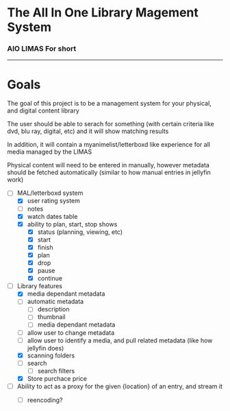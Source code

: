 # The **A**ll **I**n **O**ne **Li**brary **Ma**gement **S**ystem

### AIO LIMAS For short

---

# Goals

The goal of this project is to be a management system for your physical, and digital content library

The user should be able to serach for something (with certain criteria like dvd, blu ray, digital, etc) and it will show matching results

In addition, it will contain a myanimelist/letterboxd like experience for all media managed by the LIMAS

Physical content will need to be entered in manually, however metadata should be fetched automatically (similar to how manual entries in jellyfin work)

- [ ] MAL/letterboxd system
    - [x] user rating system
    - [ ] notes
    - [x] watch dates table
    - [x] ability to plan, start, stop shows
        - [x] status (planning, viewing, etc)
        - [x] start
        - [x] finish
        - [x] plan
        - [x] drop
        - [x] pause
        - [x] continue
- [ ] Library features
    - [x] media dependant metadata
    - [ ] automatic metadata
        - [ ] description
        - [ ] thumbnail
        - [ ] media dependant metadata
    - [ ] allow user to change metadata
    - [ ] allow user to identify a media, and pull related metadata (like how jellyfin does)
    - [x] scanning folders
    - [ ] search
        - [ ] search filters
    - [x] Store purchace price
- [ ] Ability to act as a proxy for the given {location} of an entry, and stream it
  - [ ] reencoding?

